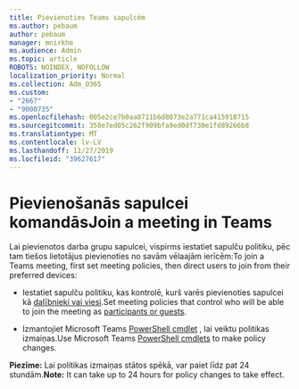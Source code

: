 ```yaml
---
title: Pievienoties Teams sapulcēm
ms.author: pebaum
author: pebaum
manager: mnirkhe
ms.audience: Admin
ms.topic: article
ROBOTS: NOINDEX, NOFOLLOW
localization_priority: Normal
ms.collection: Adm_O365
ms.custom:
- "2667"
- "9000735"
ms.openlocfilehash: 005e2ce7b0aa8711b6d8073e2a771ca415918715
ms.sourcegitcommit: 358e7ed05c262f909bfa9ed0df730e1fd89266b8
ms.translationtype: MT
ms.contentlocale: lv-LV
ms.lasthandoff: 11/27/2019
ms.locfileid: "39627617"
---
```

# <a name="join-a-meeting-in-teams"></a><span data-ttu-id="8d849-102">Pievienošanās sapulcei komandās</span><span class="sxs-lookup"><span data-stu-id="8d849-102">Join a meeting in Teams</span></span>

<span data-ttu-id="8d849-103">Lai pievienotos darba grupu sapulcei, vispirms iestatiet sapulču politiku, pēc tam tiešos lietotājus pievienoties no savām vēlaajām ierīcēm:</span><span class="sxs-lookup"><span data-stu-id="8d849-103">To join a Teams meeting, first set meeting policies, then direct users to join from their preferred devices:</span></span>

- <span data-ttu-id="8d849-104">Iestatiet sapulču politiku, kas kontrolē, kurš varēs pievienoties sapulcei kā [dalībnieki vai viesi](https://docs.microsoft.com/microsoftteams/meeting-policies-in-teams#meeting-policy-settings---participants--guests).</span><span class="sxs-lookup"><span data-stu-id="8d849-104">Set meeting policies that control who will be able to join the meeting as [participants or guests](https://docs.microsoft.com/microsoftteams/meeting-policies-in-teams#meeting-policy-settings---participants--guests).</span></span> 

- <span data-ttu-id="8d849-105">Izmantojiet Microsoft Teams [PowerShell cmdlet](https://docs.microsoft.com/microsoftteams/teams-powershell-overview) , lai veiktu politikas izmaiņas.</span><span class="sxs-lookup"><span data-stu-id="8d849-105">Use Microsoft Teams [PowerShell cmdlets](https://docs.microsoft.com/microsoftteams/teams-powershell-overview) to make policy changes.</span></span>    

<span data-ttu-id="8d849-106">**Piezīme:** Lai politikas izmaiņas stātos spēkā, var paiet līdz pat 24 stundām.</span><span class="sxs-lookup"><span data-stu-id="8d849-106">**Note:** It can take up to 24 hours for policy changes to take effect.</span></span>